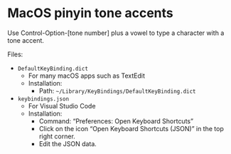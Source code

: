 # MacOS pinyin tone accents

Use Control-Option-[tone number] plus a vowel to type a character with a tone accent.

Files:

* `DefaultKeyBinding.dict`
    * For many macOS apps such as TextEdit
    * Installation:
        * Path: `~/Library/KeyBindings/DefaultKeyBinding.dict`
* `keybindings.json`
    * For Visual Studio Code
    * Installation:
        * Command: “Preferences: Open Keyboard Shortcuts”
        * Click on the icon “Open Keyboard Shortcuts (JSON)” in the top right corner.
        * Edit the JSON data.

